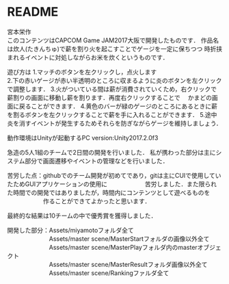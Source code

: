 # README #

宮本栄作  
このコンテンツはCAPCOM Game JAM2017大阪で開発したものです．
作品名は炊人(たきんちゅ)で薪を割り火を起こすことでゲージを一定に保ちつつ
時折挟まれるイベントに対処しながらお米を炊くというものです．

遊び方は
1.マッチのボタンを左クリックし，点火します  
2.下の赤いゲージが赤い半透明のところに収まるように炎のボタンを左クリックで調整します．
3.火がついている間は薪が消費されていくため，右クリックで薪割りの画面に移動し薪を割ります．再度右クリックすることで
　かまどの画面に戻ることができます．
4.黄色のバーが緑のゲージのところにあるときに薪を割るボタンを左クリックすることで薪を手に入れることができます．
5.途中炎を消すイベントが発生するためそれらを防ぎながらゲージを維持しましょう．

動作環境はUnityが起動するPC
version:Unity2017.2.0f3

急造の5人1組のチームで2日間の開発を行いました．
私が携わった部分は主にシステム部分で画面遷移やイベントの管理などを行いました．

苦労した点：githubでのチーム開発が初めてであり，gitは主にCUIで使用していたためGUIアプリケーションの使用に
　　　　　　苦労しました．また限られた時間での開発ではありましたが，時間内にコンテンツとして遊べるものを
　　　　　　作ることができてよかったと思います．

最終的な結果は10チームの中で優秀賞を獲得しました．

開発した部分：Assets/miyamotoフォルダ全て  
　　　　　　　Assets/master scene/MasterStartフォルダの画像以外全て  
　　　　　　　Assets/master scene/MasterPlayフォルダ内のmasterオブジェクト  
　　　　　　　Assets/master scene/MasterResultフォルダ画像以外全て  
　　　　　　　Assets/master scene/Rankingファルダ全て  
